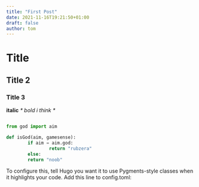 ```yaml
---
title: "First Post"
date: 2021-11-16T19:21:50+01:00
draft: false
author: tom
---
```


# Title
## Title 2
### Title 3

**italic**
_* bold i think *_




``` python

from god import aim

def isGod(aim, gamesense):
		if aim = aim.god:
				return "rubzera"
		else:
		return "noob"


```

To configure this, tell Hugo you want it to use Pygments-style classes when it highlights your code. Add this line to config.toml:
<!--more-->

